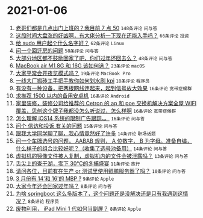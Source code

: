 # 2021-01-06

1. [老哥们都是几点出门上班的？我目前 7 点 50](https://www.v2ex.com/t/742058) `148条评论` `问与答`
1. [这段时间大盘涨的好凶啊，有大佬分析一下现在还能入手吗？](https://www.v2ex.com/t/742063) `66条评论` `投资`
1. [给 sudo 用户起个什么名字好？](https://www.v2ex.com/t/742093) `62条评论` `Linux`
1. [问一个回迁房的问题](https://www.v2ex.com/t/742048) `58条评论` `问与答`
1. [大部分地区都不鼓励回家了吧，你们过年还回去么？](https://www.v2ex.com/t/742124) `48条评论` `问与答`
1. [MacBook air M1 8G 和 16G 该如何选？](https://www.v2ex.com/t/742075) `23条评论` `macOS`
1. [大家平常会开夜览模式吗？](https://www.v2ex.com/t/742056) `19条评论` `MacBook Pro`
1. [一线大厂搬砖工手把手教你如何划水刷 kpi](https://www.v2ex.com/t/742087) `18条评论` `程序员`
1. [有没有一种设备，把两根网线连起来，起到信号放大效果](https://www.v2ex.com/t/742084) `16条评论` `宽带症候群`
1. [求推荐 1500 以内的备用安卓机](https://www.v2ex.com/t/742059) `16条评论` `Android`
1. [家里装修，装修公司给推荐的 Cetron 的 ap 和 poe 交换机解决方案全屋 WIFI 覆盖，思创这个牌子我都没怎么听说过，怎么样啊](https://www.v2ex.com/t/742051) `16条评论` `宽带症候群`
1. [怎么理解 iOS14 系统的限制广告跟踪。。](https://www.v2ex.com/t/742049) `16条评论` `问与答`
1. [问个 信访和投诉 有关的问题](https://www.v2ex.com/t/742122) `15条评论` `问与答`
1. [跟我大学同学聊了聊，我心情竟然好了许多](https://www.v2ex.com/t/742127) `14条评论` `职场话题`
1. [问一个车牌选号的问题， AABAB 规则， A 位数字， B 为字母。准备自编，什么样子的组合比较好呢？（收集了选号池备用）](https://www.v2ex.com/t/742076) `14条评论` `问与答`
1. [虚拟机的镜像文件被人复制，虚拟机内的文件会被泄露吗？](https://www.v2ex.com/t/742062) `13条评论` `问与答`
1. [舌尖上的查干湖，零下 30℃的冬捕盛宴](https://www.v2ex.com/t/742118) `11条评论` `旅行`
1. [请问各位，目前有在生产 or 测试里使用鲲鹏服务器了吗？](https://www.v2ex.com/t/742046) `10条评论` `问与答`
1. [3 月份有 14'和 16'的 MBP ?](https://www.v2ex.com/t/742109) `9条评论` `Apple`
1. [大家今年还会回家过年吗？](https://www.v2ex.com/t/742141) `8条评论` `问与答`
1. [为啥 springboot 这么多版本了，这个问题还是没解决还是只有我遇到这情况？](https://www.v2ex.com/t/742111) `8条评论` `程序员`
1. [废物利用， iPad Mini 1 代如何当副屏？](https://www.v2ex.com/t/742069) `8条评论` `Apple`
